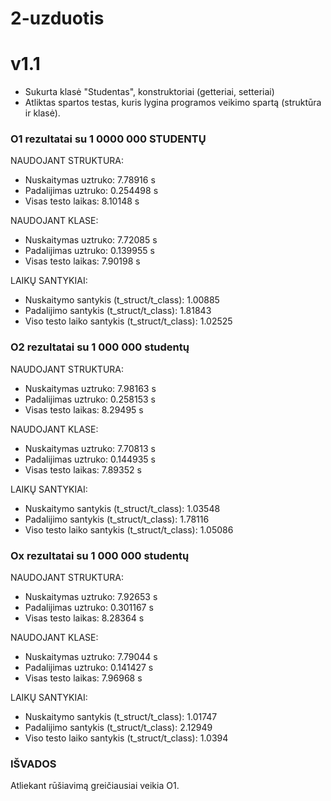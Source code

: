 # 2-uzduotis
# v1.1
- Sukurta klasė "Studentas", konstruktoriai (getteriai, setteriai)
- Atliktas spartos testas, kuris lygina programos veikimo spartą (struktūra ir klasė).

### O1 rezultatai su 1 0000 000 STUDENTŲ

NAUDOJANT STRUKTURA:

- Nuskaitymas uztruko: 7.78916 s
- Padalijimas uztruko: 0.254498 s
- Visas testo laikas: 8.10148 s

NAUDOJANT KLASE:

- Nuskaitymas uztruko: 7.72085 s
- Padalijimas uztruko: 0.139955 s
- Visas testo laikas: 7.90198 s

LAIKŲ SANTYKIAI:

- Nuskaitymo santykis (t_struct/t_class): 1.00885
- Padalijimo santykis (t_struct/t_class): 1.81843
- Viso testo laiko santykis (t_struct/t_class): 1.02525

### O2 rezultatai su 1 000 000 studentų

NAUDOJANT STRUKTURA:

- Nuskaitymas uztruko: 7.98163 s
- Padalijimas uztruko: 0.258153 s
- Visas testo laikas: 8.29495 s

NAUDOJANT KLASE:

- Nuskaitymas uztruko: 7.70813 s
- Padalijimas uztruko: 0.144935 s
- Visas testo laikas: 7.89352 s

LAIKŲ SANTYKIAI:

- Nuskaitymo santykis (t_struct/t_class): 1.03548
- Padalijimo santykis (t_struct/t_class): 1.78116
- Viso testo laiko santykis (t_struct/t_class): 1.05086

### Ox rezultatai su 1 000 000 studentų

NAUDOJANT STRUKTURA:

- Nuskaitymas uztruko: 7.92653 s
- Padalijimas uztruko: 0.301167 s
- Visas testo laikas: 8.28364 s

NAUDOJANT KLASE:

- Nuskaitymas uztruko: 7.79044 s
- Padalijimas uztruko: 0.141427 s
- Visas testo laikas: 7.96968 s

LAIKŲ SANTYKIAI:

- Nuskaitymo santykis (t_struct/t_class): 1.01747
- Padalijimo santykis (t_struct/t_class): 2.12949
- Viso testo laiko santykis (t_struct/t_class): 1.0394

### IŠVADOS 
Atliekant rūšiavimą greičiausiai veikia O1.
